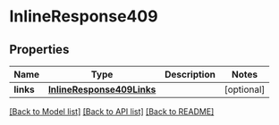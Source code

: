 # InlineResponse409

## Properties
Name | Type | Description | Notes
------------ | ------------- | ------------- | -------------
**links** | [**InlineResponse409Links**](InlineResponse409Links.md) |  | [optional] 

[[Back to Model list]](../README.md#documentation-for-models) [[Back to API list]](../README.md#documentation-for-api-endpoints) [[Back to README]](../README.md)


